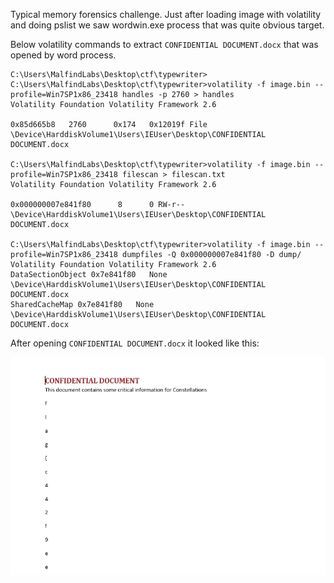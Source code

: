 Typical memory forensics challenge. Just after loading image with volatility and doing pslist we saw wordwin.exe process that was quite obvious target.

Below volatility commands to extract `CONFIDENTIAL DOCUMENT.docx` that was opened by word process.

```
C:\Users\MalfindLabs\Desktop\ctf\typewriter>
C:\Users\MalfindLabs\Desktop\ctf\typewriter>volatility -f image.bin --profile=Win7SP1x86_23418 handles -p 2760 > handles
Volatility Foundation Volatility Framework 2.6

0x85d665b8   2760      0x174   0x12019f File             \Device\HarddiskVolume1\Users\IEUser\Desktop\CONFIDENTIAL DOCUMENT.docx

C:\Users\MalfindLabs\Desktop\ctf\typewriter>volatility -f image.bin --profile=Win7SP1x86_23418 filescan > filescan.txt
Volatility Foundation Volatility Framework 2.6

0x000000007e841f80      8      0 RW-r-- \Device\HarddiskVolume1\Users\IEUser\Desktop\CONFIDENTIAL DOCUMENT.docx

C:\Users\MalfindLabs\Desktop\ctf\typewriter>volatility -f image.bin --profile=Win7SP1x86_23418 dumpfiles -Q 0x000000007e841f80 -D dump/
Volatility Foundation Volatility Framework 2.6
DataSectionObject 0x7e841f80   None   \Device\HarddiskVolume1\Users\IEUser\Desktop\CONFIDENTIAL DOCUMENT.docx
SharedCacheMap 0x7e841f80   None   \Device\HarddiskVolume1\Users\IEUser\Desktop\CONFIDENTIAL DOCUMENT.docx
```

After opening `CONFIDENTIAL DOCUMENT.docx` it looked like this:

![CONFIDENTIAL DOCUMENT.docx](https://github.com/lasq88/CTF/blob/main/nahamconctf2021/%5Bforensics%5D%20typewriter/recovered_file.PNG)
